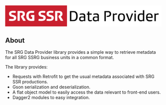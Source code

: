 [![SRG Data Provider logo](https://github.com/SRGSSR/srgdataprovider-apple/blob/master/docs/README-images/logo.png)](https://github.com/SRGSSR/srgdataprovider-android)

## About

The SRG Data Provider library provides a simple way to retrieve metadata for all SRG SSRG business units in a common format.

The library provides:

* Requests with Retrofit to get the usual metadata associated with SRG SSR productions.
* Gson serialization and deserialization.
* A flat object model to easily access the data relevant to front-end users.
* Dagger2 modules to easy integration.
